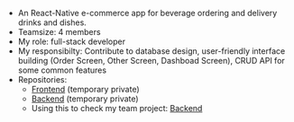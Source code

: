 - An React-Native e-commerce app for beverage ordering and delivery drinks and dishes.
- Teamsize: 4 members
- My role: full-stack developer
- My responsibilty: Contribute to database design, user-friendly interface building (Order Screen, Other Screen, Dashboad Screen), CRUD API for some common features
- Repositories:
    - [Frontend](https://github.com/bichsonnhat/Hachiko-frontend) (temporary private)
    - [Backend](https://github.com/bichsonnhat/Hachiko-backend) (temporary private)
    - Using this to check my team project: [Backend](https://github.com/nhatpy/temporary-source)
